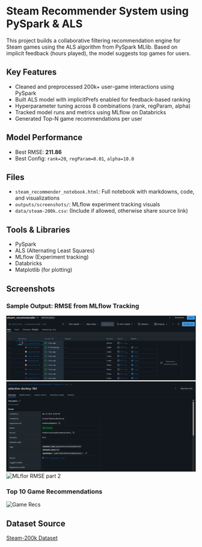 # Steam Recommender System using PySpark & ALS

This project builds a collaborative filtering recommendation engine for Steam games using the ALS algorithm from PySpark MLlib. Based on implicit feedback (hours played), the model suggests top games for users.

## Key Features

- Cleaned and preprocessed 200k+ user-game interactions using PySpark
- Built ALS model with implicitPrefs enabled for feedback-based ranking
- Hyperparameter tuning across 8 combinations (rank, regParam, alpha)
- Tracked model runs and metrics using MLflow on Databricks
- Generated Top-N game recommendations per user

## Model Performance

- Best RMSE: **211.86**
- Best Config: `rank=20`, `regParam=0.01`, `alpha=10.0`

## Files

- `steam_recommender_notebook.html`: Full notebook with markdowns, code, and visualizations
- `outputs/screenshots/`: MLflow experiment tracking visuals
- `data/steam-200k.csv`: (Include if allowed, otherwise share source link)

## Tools & Libraries

- PySpark
- ALS (Alternating Least Squares)
- MLflow (Experiment tracking)
- Databricks
- Matplotlib (for plotting)

## Screenshots

### Sample Output: RMSE from MLflow Tracking
![MLflow RMSE](screenshots/mflow.png)
![MLflor RMSE part 1](screenshots/first_run.png)
![MLflor RMSE part 2](screenshot/first_run_1.png)

### Top 10 Game Recommendations
![Game Recs](screenshots/top_game_recommendations.png)


## Dataset Source

[Steam-200k Dataset](https://www.kaggle.com/datasets/tamber/steam-video-games)
